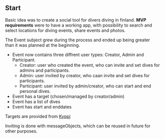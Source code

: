 ## Start
Basic idea was to create a social tool for divers diving in finland. **MVP requirements** were to have a working app, with possibility to search and select locations for diving events, share events and photos. 
   
   The Event subject grew during the process and ended up being greater than it was planned at the beginning. 
* Event now contains three diffrent user types: Creator, Admin and Participant.
  - Creator: user who created the event, who can invite and set dives for admins and participants.
  - Admin: user invited by creator, who caan invite and set dives for participants.
  - Participant: user invited by admin/creator, who can start and end personal dives.
* Event has a target (chosen/managed by creator/admin)
* Event has a list of dives
* Event has start and enddates

Targets are provided from [Kyppi](https://www.kyppi.fi/)

Inviting is done with messageObjects, which can be reused in future for other purposes.
